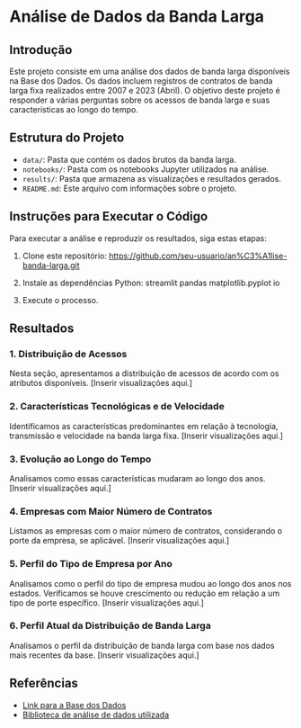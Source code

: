 # Análise de Dados da Banda Larga

## Introdução

Este projeto consiste em uma análise dos dados de banda larga disponíveis na Base dos Dados. Os dados incluem registros de contratos de banda larga fixa realizados entre 2007 e 2023 (Abril). O objetivo deste projeto é responder a várias perguntas sobre os acessos de banda larga e suas características ao longo do tempo.

## Estrutura do Projeto

- `data/`: Pasta que contém os dados brutos da banda larga.
- `notebooks/`: Pasta com os notebooks Jupyter utilizados na análise.
- `results/`: Pasta que armazena as visualizações e resultados gerados.
- `README.md`: Este arquivo com informações sobre o projeto.

## Instruções para Executar o Código

Para executar a análise e reproduzir os resultados, siga estas etapas:

1. Clone este repositório: https://github.com/seu-usuario/an%C3%A1lise-banda-larga.git

2. Instale as dependências Python:
   streamlit
   pandas
   matplotlib.pyplot
   io


3. Execute o processo.

## Resultados

### 1. Distribuição de Acessos

Nesta seção, apresentamos a distribuição de acessos de acordo com os atributos disponíveis. [Inserir visualizações aqui.]

### 2. Características Tecnológicas e de Velocidade

Identificamos as características predominantes em relação à tecnologia, transmissão e velocidade na banda larga fixa. [Inserir visualizações aqui.]

### 3. Evolução ao Longo do Tempo

Analisamos como essas características mudaram ao longo dos anos. [Inserir visualizações aqui.]

### 4. Empresas com Maior Número de Contratos

Listamos as empresas com o maior número de contratos, considerando o porte da empresa, se aplicável. [Inserir visualizações aqui.]

### 5. Perfil do Tipo de Empresa por Ano

Analisamos como o perfil do tipo de empresa mudou ao longo dos anos nos estados. Verificamos se houve crescimento ou redução em relação a um tipo de porte específico. [Inserir visualizações aqui.]

### 6. Perfil Atual da Distribuição de Banda Larga

Analisamos o perfil da distribuição de banda larga com base nos dados mais recentes da base. [Inserir visualizações aqui.]

## Referências

- [Link para a Base dos Dados](https://basedosdados.org/dataset/4ba41417-ba19-4022-bc24-6837db973009?table=26f41ddd-3b01-492a-9119-6255b3cdcf72)
- [Biblioteca de análise de dados utilizada](https://pandas.pydata.org/)



